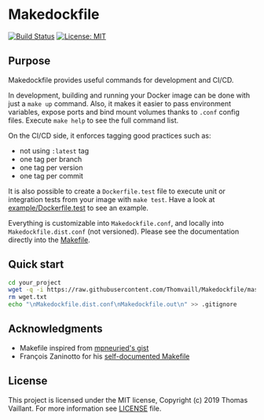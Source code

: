 # Makedockfile

[![Build Status](https://travis-ci.com/Thomvaill/Makedockfile.svg?branch=master)](https://travis-ci.com/Thomvaill/Makedockfile)
[![License: MIT](https://img.shields.io/badge/License-MIT-yellow.svg)](https://opensource.org/licenses/MIT)

## Purpose

Makedockfile provides useful commands for development and CI/CD.

In development, building and running your Docker image can be done with just a `make up` command.
Also, it makes it easier to pass environment variables, expose ports and bind mount volumes thanks to `.conf` config files.
Execute `make help` to see the full command list.

On the CI/CD side, it enforces tagging good practices such as:

- not using `:latest` tag
- one tag per branch
- one tag per version
- one tag per commit

It is also possible to create a `Dockerfile.test` file to execute unit or integration tests from your image with `make test`.
Have a look at [example/Dockerfile.test](example/Dockerfile.test) to see an example.

Everything is customizable into `Makedockfile.conf`, and locally into `Makedockfile.dist.conf` (not versioned).
Please see the documentation directly into the [Makefile](src/Makefile).

## Quick start

```bash
cd your_project
wget -q -i https://raw.githubusercontent.com/Thomvaill/Makedockfile/master/wget.txt
rm wget.txt
echo "\nMakedockfile.dist.conf\nMakedockfile.out\n" >> .gitignore
```

## Acknowledgments

- Makefile inspired from [mpneuried's gist](https://gist.github.com/mpneuried/0594963ad38e68917ef189b4e6a269db)
- François Zaninotto for his [self-documented Makefile](https://marmelab.com/blog/2016/02/29/auto-documented-makefile.html)

## License

This project is licensed under the MIT license, Copyright (c) 2019 Thomas Vaillant. For more information see [LICENSE](LICENSE) file.

